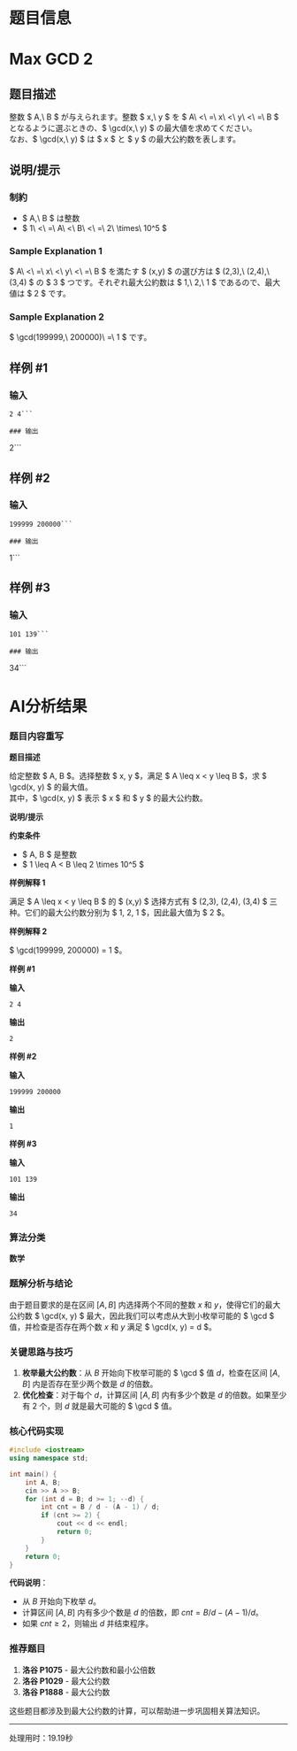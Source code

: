 # 题目信息

# Max GCD 2

## 题目描述

[problemUrl]: https://atcoder.jp/contests/jsc2021/tasks/jsc2021_c

整数 $ A,\ B $ が与えられます。整数 $ x,\ y $ を $ A\ <\ =\ x\ <\ y\ <\ =\ B $ となるように選ぶときの、$ \gcd(x,\ y) $ の最大値を求めてください。  
 なお、$ \gcd(x,\ y) $ は $ x $ と $ y $ の最大公約数を表します。

## 说明/提示

### 制約

- $ A,\ B $ は整数
- $ 1\ <\ =\ A\ <\ B\ <\ =\ 2\ \times\ 10^5 $

### Sample Explanation 1

$ A\ <\ =\ x\ <\ y\ <\ =\ B $ を満たす $ (x,y) $ の選び方は $ (2,3),\ (2,4),\ (3,4) $ の $ 3 $ つです。それぞれ最大公約数は $ 1,\ 2,\ 1 $ であるので、最大値は $ 2 $ です。

### Sample Explanation 2

$ \gcd(199999,\ 200000)\ =\ 1 $ です。

## 样例 #1

### 输入

```
2 4```

### 输出

```
2```

## 样例 #2

### 输入

```
199999 200000```

### 输出

```
1```

## 样例 #3

### 输入

```
101 139```

### 输出

```
34```

# AI分析结果

### 题目内容重写

**题目描述**

给定整数 $ A, B $。选择整数 $ x, y $，满足 $ A \leq x < y \leq B $，求 $ \gcd(x, y) $ 的最大值。  
其中，$ \gcd(x, y) $ 表示 $ x $ 和 $ y $ 的最大公约数。

**说明/提示**

**约束条件**

- $ A, B $ 是整数
- $ 1 \leq A < B \leq 2 \times 10^5 $

**样例解释 1**

满足 $ A \leq x < y \leq B $ 的 $ (x,y) $ 选择方式有 $ (2,3), (2,4), (3,4) $ 三种。它们的最大公约数分别为 $ 1, 2, 1 $，因此最大值为 $ 2 $。

**样例解释 2**

$ \gcd(199999, 200000) = 1 $。

**样例 #1**

**输入**

```
2 4
```

**输出**

```
2
```

**样例 #2**

**输入**

```
199999 200000
```

**输出**

```
1
```

**样例 #3**

**输入**

```
101 139
```

**输出**

```
34
```

### 算法分类

**数学**

### 题解分析与结论

由于题目要求的是在区间 $[A, B]$ 内选择两个不同的整数 $x$ 和 $y$，使得它们的最大公约数 $ \gcd(x, y) $ 最大，因此我们可以考虑从大到小枚举可能的 $ \gcd $ 值，并检查是否存在两个数 $x$ 和 $y$ 满足 $ \gcd(x, y) = d $。

### 关键思路与技巧

1. **枚举最大公约数**：从 $B$ 开始向下枚举可能的 $ \gcd $ 值 $d$，检查在区间 $[A, B]$ 内是否存在至少两个数是 $d$ 的倍数。
2. **优化检查**：对于每个 $d$，计算区间 $[A, B]$ 内有多少个数是 $d$ 的倍数。如果至少有 $2$ 个，则 $d$ 就是最大可能的 $ \gcd $ 值。

### 核心代码实现

```cpp
#include <iostream>
using namespace std;

int main() {
    int A, B;
    cin >> A >> B;
    for (int d = B; d >= 1; --d) {
        int cnt = B / d - (A - 1) / d;
        if (cnt >= 2) {
            cout << d << endl;
            return 0;
        }
    }
    return 0;
}
```

**代码说明**：
- 从 $B$ 开始向下枚举 $d$。
- 计算区间 $[A, B]$ 内有多少个数是 $d$ 的倍数，即 $cnt = B / d - (A - 1) / d$。
- 如果 $cnt \geq 2$，则输出 $d$ 并结束程序。

### 推荐题目

1. **洛谷 P1075** - 最大公约数和最小公倍数
2. **洛谷 P1029** - 最大公约数
3. **洛谷 P1888** - 最大公约数

这些题目都涉及到最大公约数的计算，可以帮助进一步巩固相关算法知识。

---
处理用时：19.19秒